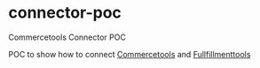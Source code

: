 # connector-poc
Commercetools Connector POC

POC to show how to connect [Commercetools](https://docs.commercetools.com/api/) and [Fullfillmenttools](https://fulfillmenttools.github.io/fulfillmenttools-api-reference/)
